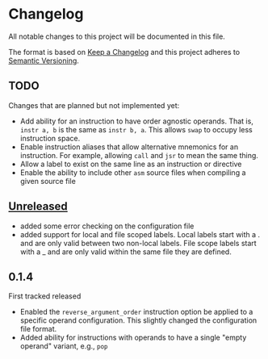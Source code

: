 # Changelog
All notable changes to this project will be documented in this file.

The format is based on [Keep a Changelog](http://keepachangelog.com/en/1.0.0/)
and this project adheres to [Semantic Versioning](http://semver.org/spec/v2.0.0.html).

## TODO
Changes that are planned but not implemented yet:

* Add ability for an instruction to have order agnostic operands. That is, `instr a, b` is the same as `instr b, a`. This allows `swap` to occupy less instruction space.
* Enable instruction aliases that allow alternative mnemonics for an instruction. For example, allowing `call` and `jsr` to mean the same thing.
* Allow a label to exist on the same line as an instruction or directive
* Enable the ability to include other `asm` source files when compiling a given source file

## [Unreleased]
* added some error checking on the configuration file
* added support for local and file scoped labels. Local labels start with a . and are only valid between two non-local labels. File scope labels start with a _ and are only valid within the same file they are defined.

## 0.1.4
First tracked released
* Enabled the `reverse_argument_order` instruction option be applied to a specific operand configuration. This slightly changed the configuration file format.
* Added ability for instructions with operands to have a single "empty operand" variant, e.g., `pop`

[0.1.5]: https://github.com/michaelkamprath/bespokeasm/v0.1.5...v0.1.4
[Unreleased]: https://github.com/michaelkamprath/bespokeasm/v0.1.4...HEAD
